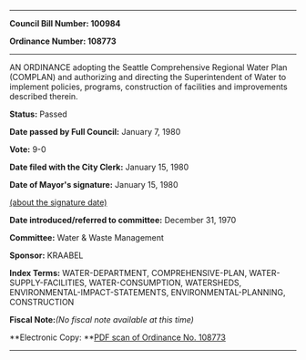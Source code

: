 

********

**Council Bill Number: 100984**
   
**Ordinance Number: 108773**
********

 AN ORDINANCE adopting the Seattle Comprehensive Regional Water Plan (COMPLAN) and authorizing and directing the Superintendent of Water to implement policies, programs, construction of facilities and improvements described therein.

**Status:** Passed
   
**Date passed by Full Council:** January 7, 1980
   
**Vote:** 9-0
   
**Date filed with the City Clerk:** January 15, 1980
   
**Date of Mayor's signature:** January 15, 1980
   
[(about the signature date)](/~public/approvaldate.htm)
   
   
   
**Date introduced/referred to committee:** December 31, 1970
   
**Committee:** Water & Waste Management
   
**Sponsor:** KRAABEL
   
   
**Index Terms:** WATER-DEPARTMENT, COMPREHENSIVE-PLAN, WATER-SUPPLY-FACILITIES, WATER-CONSUMPTION, WATERSHEDS, ENVIRONMENTAL-IMPACT-STATEMENTS, ENVIRONMENTAL-PLANNING, CONSTRUCTION

**Fiscal Note:**_(No fiscal note available at this time)_

**Electronic Copy: **[PDF scan of Ordinance No. 108773](/~archives/Ordinances/Ord_108773.pdf)

********

